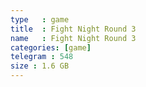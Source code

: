 ```yaml
---
type   : game
title  : Fight Night Round 3
name   : Fight Night Round 3
categories: [game]
telegram : 548
size : 1.6 GB
---
```



